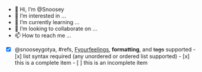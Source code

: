 - 👋 Hi, I’m @Snoosey
- 👀 I’m interested in ...
- 🌱 I’m currently learning ...
- 💞️ I’m looking to collaborate on ...
- 📫 How to reach me ...

<!---
Snoosey/Snoosey is a ✨ special ✨ repository because its `README.md` (this file) appears on your GitHub profile.
You can click the Preview link to take a look at your changes.
--->
- [x] @snooseygotya, #refs, [Fyourfeelings](), **formatting**, and <del>tags</del> supported - [x] list syntax required (any unordered or ordered list supported) - [x] this is a complete item - [ ] this is an incomplete item
